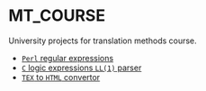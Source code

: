 # MT_COURSE
University projects for translation methods course.

* [```Perl``` regular expressions](perl)
* [`C` logic expressions ```LL(1)``` parser](Lab2)
* [```TEX``` to ```HTML``` convertor](Lab3)